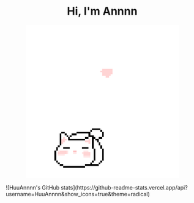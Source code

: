 <h1 align='center'>Hi, I'm Annnn</h1>

<p align="center">
  <img src="cat_intro.gif" />
</p>
![HuuAnnnn's GitHub stats](https://github-readme-stats.vercel.app/api?username=HuuAnnnn&show_icons=true&theme=radical)
